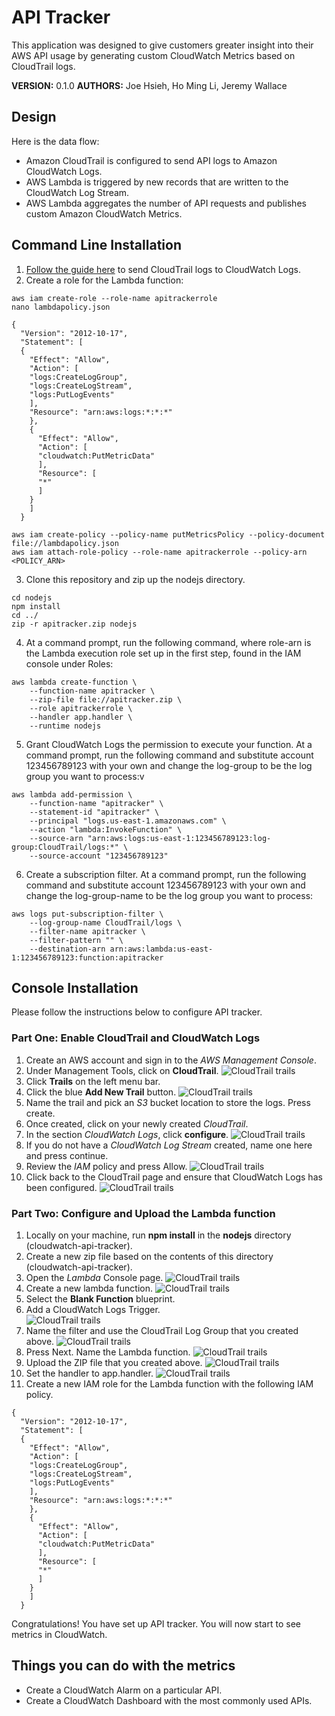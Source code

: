 # API Tracker

This application was designed to give customers greater insight into their AWS API usage by generating custom CloudWatch Metrics based on CloudTrail logs.

**VERSION:** 0.1.0
**AUTHORS:** Joe Hsieh, Ho Ming Li, Jeremy Wallace

## Design

Here is the data flow:
- Amazon CloudTrail is configured to send API logs to Amazon CloudWatch Logs.
- AWS Lambda is triggered by new records that are written to the CloudWatch Log Stream.
- AWS Lambda aggregates the number of API requests and publishes custom Amazon CloudWatch Metrics.

## Command Line Installation

1. [Follow the guide here](http://docs.aws.amazon.com/awscloudtrail/latest/userguide/send-cloudtrail-events-to-cloudwatch-logs.html) to send CloudTrail logs to CloudWatch Logs.
2. Create a role for the Lambda function:
  ```
  aws iam create-role --role-name apitrackerrole
  nano lambdapolicy.json

  {
    "Version": "2012-10-17",
    "Statement": [
    {
      "Effect": "Allow",
      "Action": [
      "logs:CreateLogGroup",
      "logs:CreateLogStream",
      "logs:PutLogEvents"
      ],
      "Resource": "arn:aws:logs:*:*:*"
      },
      {
        "Effect": "Allow",
        "Action": [
        "cloudwatch:PutMetricData"
        ],
        "Resource": [
        "*"
        ]
      }
      ]
    }

  aws iam create-policy --policy-name putMetricsPolicy --policy-document file://lambdapolicy.json
  aws iam attach-role-policy --role-name apitrackerrole --policy-arn <POLICY_ARN>
  ```
3. Clone this repository and zip up the nodejs directory.
  ```
  cd nodejs
  npm install
  cd ../
  zip -r apitracker.zip nodejs
  ```
4. At a command prompt, run the following command, where role-arn is the Lambda execution role set up in the first step, found in the IAM console under Roles:
  ```
  aws lambda create-function \
      --function-name apitracker \
      --zip-file file://apitracker.zip \
      --role apitrackerrole \
      --handler app.handler \
      --runtime nodejs
  ```
5. Grant CloudWatch Logs the permission to execute your function. At a command prompt, run the following command and substitute account 123456789123 with your own and change the log-group to be the log group you want to process:v
  ```
  aws lambda add-permission \
      --function-name "apitracker" \
      --statement-id "apitracker" \
      --principal "logs.us-east-1.amazonaws.com" \
      --action "lambda:InvokeFunction" \
      --source-arn "arn:aws:logs:us-east-1:123456789123:log-group:CloudTrail/logs:*" \
      --source-account "123456789123"
  ```
6. Create a subscription filter. At a command prompt, run the following command and substitute account 123456789123 with your own and change the log-group-name to be the log group you want to process:
  ```
  aws logs put-subscription-filter \
      --log-group-name CloudTrail/logs \
      --filter-name apitracker \
      --filter-pattern "" \
      --destination-arn arn:aws:lambda:us-east-1:123456789123:function:apitracker
  ```

## Console Installation

Please follow the instructions below to configure API tracker.

### Part One: Enable CloudTrail and CloudWatch Logs

1. Create an AWS account and sign in to the *AWS Management Console*.
2. Under Management Tools, click on **CloudTrail**.
![CloudTrail trails](images/apitracker.1.png)
3. Click **Trails** on the left menu bar.
4. Click the blue **Add New Trail** button.
![CloudTrail trails](images/apitracker.2.png)
5. Name the trail and pick an *S3* bucket location to store the logs. Press create.
6. Once created, click on your newly created *CloudTrail*.
7. In the section *CloudWatch Logs*, click **configure**.
![CloudTrail trails](images/apitracker.3.png)
8. If you do not have a *CloudWatch Log Stream* created, name one here and press continue.
9. Review the *IAM* policy and press Allow.
![CloudTrail trails](images/apitracker.4.png)
10. Click back to the CloudTrail page and ensure that CloudWatch Logs has been configured.
![CloudTrail trails](images/apitracker.5.png)

### Part Two: Configure and Upload the Lambda function

1. Locally on your machine, run **npm install** in the **nodejs** directory (cloudwatch-api-tracker).
2. Create a new zip file based on the contents of this directory (cloudwatch-api-tracker).
3. Open the *Lambda* Console page.
![CloudTrail trails](images/apitracker.7.png)
4. Create a new lambda function.
![CloudTrail trails](images/apitracker.8.png)
5. Select the **Blank Function** blueprint.
6. Add a CloudWatch Logs Trigger.  
![CloudTrail trails](images/apitracker.10.png)
7. Name the filter and use the CloudTrail Log Group that you created above.
![CloudTrail trails](images/apitracker.13.png)
8. Press Next. Name the Lambda function.
![CloudTrail trails](images/apitracker.14.png)
9. Upload the ZIP file that you created above.
![CloudTrail trails](images/apitracker.15.png)
10. Set the handler to app.handler.
![CloudTrail trails](images/apitracker.16.png)
11. Create a new IAM role for the Lambda function with the following IAM policy.
```
{
  "Version": "2012-10-17",
  "Statement": [
  {
    "Effect": "Allow",
    "Action": [
    "logs:CreateLogGroup",
    "logs:CreateLogStream",
    "logs:PutLogEvents"
    ],
    "Resource": "arn:aws:logs:*:*:*"
    },
    {
      "Effect": "Allow",
      "Action": [
      "cloudwatch:PutMetricData"
      ],
      "Resource": [
      "*"
      ]
    }
    ]
  }
```

Congratulations! You have set up API tracker. You will now start to see metrics in CloudWatch.

## Things you can do with the metrics

- Create a CloudWatch Alarm on a particular API.
- Create a CloudWatch Dashboard with the most commonly used APIs.
